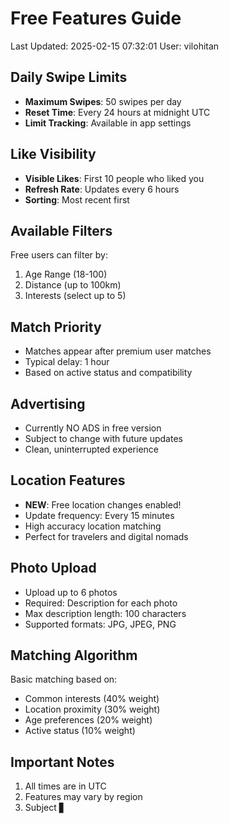 # Free Features Guide

Last Updated: 2025-02-15 07:32:01
User: vilohitan

## Daily Swipe Limits
- **Maximum Swipes**: 50 swipes per day
- **Reset Time**: Every 24 hours at midnight UTC
- **Limit Tracking**: Available in app settings

## Like Visibility
- **Visible Likes**: First 10 people who liked you
- **Refresh Rate**: Updates every 6 hours
- **Sorting**: Most recent first

## Available Filters
Free users can filter by:
1. Age Range (18-100)
2. Distance (up to 100km)
3. Interests (select up to 5)

## Match Priority
- Matches appear after premium user matches
- Typical delay: 1 hour
- Based on active status and compatibility

## Advertising
- Currently NO ADS in free version
- Subject to change with future updates
- Clean, uninterrupted experience

## Location Features
- **NEW**: Free location changes enabled!
- Update frequency: Every 15 minutes
- High accuracy location matching
- Perfect for travelers and digital nomads

## Photo Upload
- Upload up to 6 photos
- Required: Description for each photo
- Max description length: 100 characters
- Supported formats: JPG, JPEG, PNG

## Matching Algorithm
Basic matching based on:
- Common interests (40% weight)
- Location proximity (30% weight)
- Age preferences (20% weight)
- Active status (10% weight)

## Important Notes
1. All times are in UTC
2. Features may vary by region
3. Subject ▋